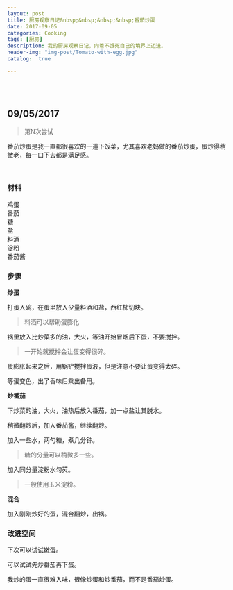 ```yaml
---
layout: post
title: 厨房观察日记&nbsp;&nbsp;&nbsp;&nbsp;番茄炒蛋
date: 2017-09-05
categories: Cooking
tags: [厨房]
description: 我的厨房观察日记，向着不饿死自己的境界上迈进。
header-img: "img-post/Tomato-with-egg.jpg"
catalog:  true

---
```


 <br />
 <br />
    
    
## 09/05/2017 
>第N次尝试

番茄炒蛋是我一直都很喜欢的一道下饭菜，尤其喜欢老妈做的番茄炒蛋，蛋炒得稍微老，每一口下去都是满足感。

<br />

### 材料

鸡蛋<br />
番茄<br />
糖<br />
盐<br />
料酒<br />
淀粉<br />
番茄酱<br />

### 步骤

**炒蛋**

打蛋入碗，在蛋里放入少量料酒和盐，西红柿切块。

> 料酒可以帮助蛋膨化

锅里放入比炒菜多的油，大火，等油开始冒烟后下蛋，不要搅拌。

> 一开始就搅拌会让蛋变得很碎。

蛋膨胀起来之后，用锅铲搅拌蛋液，但是注意不要让蛋变得太碎。

等蛋变色，出了香味后乘出备用。

**炒番茄**

下炒菜的油，大火，油热后放入番茄，加一点盐让其脱水。

稍微翻炒后，加入番茄酱，继续翻炒。

加入一些水，两勺糖，煮几分钟。

> 糖的分量可以稍微多一些。

加入同分量淀粉水勾芡。

>一般使用玉米淀粉。

**混合**

加入刚刚炒好的蛋，混合翻炒，出锅。


### 改进空间

下次可以试试嫩蛋。

可以试试先炒番茄再下蛋。

我炒的蛋一直很难入味，很像炒蛋和炒番茄，而不是番茄炒蛋。